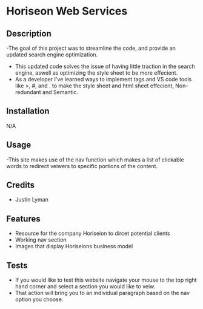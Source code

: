 # Horiseon Web Services


## Description

-The goal of this project was to streamline the code, and provide an updated search engine optimization.
- This updated code solves the issue of having little traction in the search engine, aswell as optimizing the style sheet to be more effecient.
- As a developer I've learned ways to implement tags and VS code tools like >, #, and . to make the style sheet and html sheet effecient, Non-redundant and Semantic.

## Installation
N/A

## Usage 
-This site makes use of the nav function which makes a list of clickable words to redirect veiwers to specific portions of the content.

## Credits 
- Justin Lyman

 ## Features
 - Resource for the company Horiseion to dircet potential clients
 - Working nav section
 - Images that display Horiseions business model

 ## Tests 
 - If you would like to test this website navigate your mouse to the top right hand corner and select a section you would like to veiw.
 - That action will bring you to an individual paragraph based on the nav option you choose.
